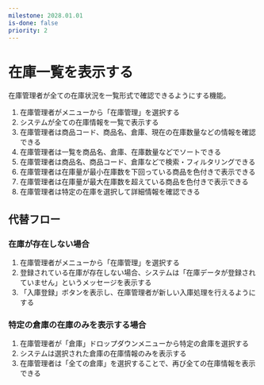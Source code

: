 ```yaml
---
milestone: 2028.01.01
is-done: false
priority: 2
---
```


# 在庫一覧を表示する

在庫管理者が全ての在庫状況を一覧形式で確認できるようにする機能。

1. 在庫管理者がメニューから「在庫管理」を選択する
2. システムが全ての在庫情報を一覧で表示する
3. 在庫管理者は商品コード、商品名、倉庫、現在の在庫数量などの情報を確認できる
4. 在庫管理者は一覧を商品名、倉庫、在庫数量などでソートできる
5. 在庫管理者は商品名、商品コード、倉庫などで検索・フィルタリングできる
6. 在庫管理者は在庫量が最小在庫数を下回っている商品を色付きで表示できる
7. 在庫管理者は在庫量が最大在庫数を超えている商品を色付きで表示できる
8. 在庫管理者は特定の在庫を選択して詳細情報を確認できる

## 代替フロー

### 在庫が存在しない場合

1. 在庫管理者がメニューから「在庫管理」を選択する
2. 登録されている在庫が存在しない場合、システムは「在庫データが登録されていません」というメッセージを表示する
3. 「入庫登録」ボタンを表示し、在庫管理者が新しい入庫処理を行えるようにする

### 特定の倉庫の在庫のみを表示する場合

1. 在庫管理者が「倉庫」ドロップダウンメニューから特定の倉庫を選択する
2. システムは選択された倉庫の在庫情報のみを表示する
3. 在庫管理者は「全ての倉庫」を選択することで、再び全ての在庫情報を表示できる
